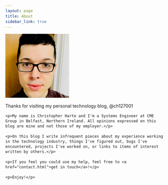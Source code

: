 ```yaml
---
layout: page
title: About
sidebar_link: true
---
```



<div class="left-col">
    <img src="uploads/0.jpeg">
</div>

<div class="right-col">
    <p>Thanks for visiting my personal technology blog, @ch127001</p>

    <p>My name is Christopher Harte and I'm a Systems Engineer at CME Group in Belfast, Northern Ireland. All opinions expressed on this blog are mine and not those of my employer.</p>

    <p>On this blog I write infrequent pieces about my experience working in the technology industry, things I've figured out, bugs I've encountered, projects I've worked on, or links to items of interest written by others.</p>

    <p>If you feel you could use my help, feel free to <a href="contact.html">get in touch</a>!</p>

    <p>Enjoy!</p>
</div>
